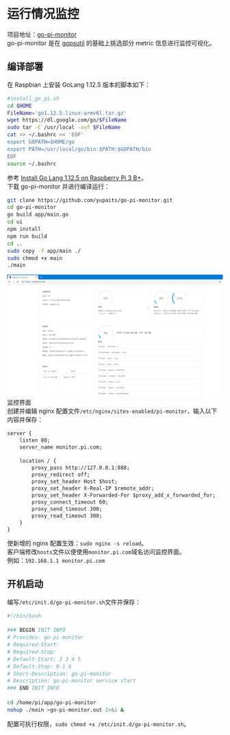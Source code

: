 # 运行情况监控

项目地址：[go-pi-monitor](https://github.com/yupaits/go-pi-monitor)<br />go-pi-monitor 是在 [gopsutil](https://github.com/shirou/gopsutil) 的基础上挑选部分 metric 信息进行监控可视化。
## 编译部署
在 Raspbian 上安装 GoLang 1.12.5 版本的脚本如下：
```bash
#install_go_pi.sh
cd $HOME
FileName='go1.12.5.linux-armv6l.tar.gz'
wget https://dl.google.com/go/$FileName
sudo tar -C /usr/local -xvf $FileName
cat >> ~/.bashrc << 'EOF'
export GOPATH=$HOME/go
export PATH=/usr/local/go/bin:$PATH:$GOPATH/bin
EOF
source ~/.bashrc
```
参考 [Install Go Lang 1.12.5 on Raspberry Pi 3 B+](https://gist.github.com/bigsan/c936451ed1a5b18bb8b0d7e8cc3e7212)。<br />下载 go-pi-monitor 并进行编译运行：
```bash
git clone https://github.com/yupaits/go-pi-monitor.git
cd go-pi-monitor
go build app/main.go
cd ui
npm install
npm run build
cd ..
sudo copy -f app/main ./
sudo chmod +x main
./main
```
[![image.png](./运行情况监控/1658662662718-332e652d-72d3-4dd4-91c2-9b7d2e1421f5.png)](http://yupaits.com/images/%E6%A0%91%E8%8E%93%E6%B4%BE%E8%BF%90%E8%A1%8C%E6%83%85%E5%86%B5%E7%9B%91%E6%8E%A7/go-pi-monitor.png)<br />监控界面<br />创建并编辑 nginx 配置文件`/etc/nginx/sites-enabled/pi-monitor`，输入以下内容并保存：
```nginx
server {
    listen 80;
    server_name monitor.pi.com;

    location / {
        proxy_pass http://127.0.0.1:888;
        proxy_redirect off;
        proxy_set_header Host $host;
        proxy_set_header X-Real-IP $remote_addr;
        proxy_set_header X-Forwarded-For $proxy_add_x_forwarded_for;
        proxy_connect_timeout 60;
        proxy_send_timeout 300;
        proxy_read_timeout 300;
    }
}
```
使新增的 nginx 配置生效：`sudo nginx -s reload`。<br />客户端修改`hosts`文件以便使用`monitor.pi.com`域名访问监控界面。<br />例如：`192.168.1.1 monitor.pi.com`
## 开机启动
编写`/etc/init.d/go-pi-monitor.sh`文件并保存：
```bash
#!/bin/bash

### BEGIN INIT INFO
# Provides: go-pi-monitor
# Required-Start:
# Required-Stop:
# Default-Start: 2 3 4 5
# Default-Stop: 0 1 6
# Short-Description: go-pi-monitor
# Description: go-pi-monitor service start
### END INIT INFO

cd /home/pi/app/go-pi-monitor
nohup ./main >go-pi-monitor.out 2>&1 &
```
配置可执行权限，`sudo chmod +x /etc/init.d/go-pi-monitor.sh`。
